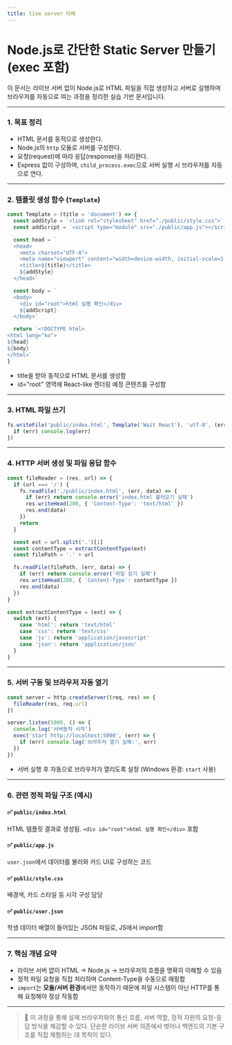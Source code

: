 ```yaml
---
title: live server 이해
---
```


# Node.js로 간단한 Static Server 만들기 (exec 포함)

이 문서는 라이브 서버 없이 Node.js로 HTML 파일을 직접 생성하고 서버로 실행하며 브라우저를 자동으로 여는 과정을 정리한 실습 기반 문서입니다.

---

### 1. 목표 정리

* HTML 문서를 동적으로 생성한다.
* Node.js의 `http` 모듈로 서버를 구성한다.
* 요청(request)에 따라 응답(response)을 처리한다.
* Express 없이 구성하며, `child_process.exec`으로 서버 실행 시 브라우저를 자동으로 연다.

---

### 2. 템플릿 생성 함수 (`Template`)

```js
const Template = (title = 'document') => {
  const addStyle = `<link rel="stylesheet" href="./public/style.css">`
  const addScript = `<script type="module" src="./public/app.js"></script>`

  const head = `
  <head>
    <meta charset="UTF-8">
    <meta name="viewport" content="width=device-width, initial-scale=1.0">
    <title>${title}</title>
    ${addStyle}
  </head>`

  const body = `
  <body>
    <div id="root">html 실행 확인</div>
    ${addScript}
  </body>`

  return `<!DOCTYPE html>
<html lang="ko">
${head}
${body}
</html>`
}
```

* title을 받아 동적으로 HTML 문서를 생성함
* id="root" 영역에 React-like 렌더링 예정 콘텐츠를 구성함

---

### 3. HTML 파일 쓰기

```js
fs.writeFile('public/index.html', Template('Wait React'), 'utf-8', (err) => {
  if (err) console.log(err)
})
```

---

### 4. HTTP 서버 생성 및 파일 응답 함수

```js
const fileReader = (res, url) => {
  if (url === '/') {
    fs.readFile('./public/index.html', (err, data) => {
      if (err) return console.error('index.html 불러오기 실패')
      res.writeHead(200, { 'Content-Type': 'text/html' })
      res.end(data)
    })
    return
  }

  const ext = url.split('.')[1]
  const contentType = extractContentType(ext)
  const filePath = '.' + url

  fs.readFile(filePath, (err, data) => {
    if (err) return console.error('파일 읽기 실패')
    res.writeHead(200, { 'Content-Type': contentType })
    res.end(data)
  })
}

const extractContentType = (ext) => {
  switch (ext) {
    case 'html': return 'text/html'
    case 'css': return 'text/css'
    case 'js': return 'application/javascript'
    case 'json': return 'application/json'
  }
}
```

---

### 5. 서버 구동 및 브라우저 자동 열기

```js
const server = http.createServer((req, res) => {
  fileReader(res, req.url)
})

server.listen(5000, () => {
  console.log('서버동작 시작')
  exec('start http://localhost:5000', (err) => {
    if (err) console.log('브라우저 열기 실패:', err)
  })
})
```

* 서버 실행 후 자동으로 브라우저가 열리도록 설정 (Windows 환경: `start` 사용)

---

### 6. 관련 정적 파일 구조 (예시)

#### ✅ `public/index.html`

HTML 템플릿 결과로 생성됨. `<div id="root">html 실행 확인</div>` 포함

#### ✅ `public/app.js`

`user.json`에서 데이터를 불러와 카드 UI로 구성하는 코드

#### ✅ `public/style.css`

배경색, 카드 스타일 등 시각 구성 담당

#### ✅ `public/user.json`

학생 데이터 배열이 들어있는 JSON 파일로, JS에서 import함

---

### 7. 핵심 개념 요약

* 라이브 서버 없이 HTML → Node.js → 브라우저의 흐름을 명확히 이해할 수 있음
* 정적 파일 요청을 직접 처리하며 Content-Type을 수동으로 매핑함
* `import`는 **모듈/서버 환경**에서만 동작하기 때문에 파일 시스템이 아닌 HTTP를 통해 요청해야 정상 작동함

---

> 📌 이 과정을 통해 실제 브라우저와의 통신 흐름, 서버 역할, 정적 자원의 요청-응답 방식을 체감할 수 있다.
> 단순한 라이브 서버 의존에서 벗어나 백엔드의 기본 구조를 직접 체험하는 데 목적이 있다.
